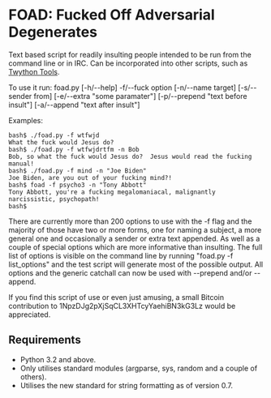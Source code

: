 FOAD: Fucked Off Adversarial Degenerates
========================================

Text based script for readily insulting people intended to be run from
the command line or in IRC.  Can be incorporated into other scripts,
such as [Twython Tools](https://github.com/adversary-org/twython-tools).

To use it run: foad.py [-h/--help] -f/--fuck option [-n/--name target] [-s/--sender from] [-e/--extra "some paramater"] [-p/--prepend "text before insult"] [-a/--append "text after insult"]

Examples:

```
bash$ ./foad.py -f wtfwjd
What the fuck would Jesus do?
bash$ ./foad.py -f wtfwjdrtfm -n Bob
Bob, so what the fuck would Jesus do?  Jesus would read the fucking manual!
bash$ ./foad.py -f mind -n "Joe Biden"
Joe Biden, are you out of your fucking mind?!
bash$ foad -f psycho3 -n "Tony Abbott"
Tony Abbott, you're a fucking megalomaniacal, malignantly narcissistic, psychopath!
bash$ 
```

There are currently more than 200 options to use with the -f flag and
the majority of those have two or more forms, one for naming a
subject, a more general one and occasionally a sender or extra text
appended.  As well as a couple of special options which are more
informative than insulting.  The full list of options is visible on
the command line by running "foad.py -f list_options" and the test
script will generate most of the possible output.  All options and the
generic catchall can now be used with --prepend and/or --append.

If you find this script of use or even just amusing, a small Bitcoin
contribution to 1NpzDJg2pXjSqCL3XHTcyYaehiBN3kG3Lz would be
appreciated.


## Requirements

* Python 3.2 and above.
* Only utilises standard modules (argparse, sys, random and a couple
  of others).
* Utilises the new standard for string formatting as of version 0.7.
